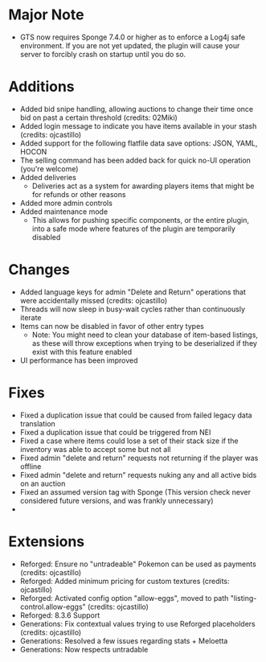 # Major Note
* GTS now requires Sponge 7.4.0 or higher as to enforce a Log4j safe environment. If you are not yet updated,
the plugin will cause your server to forcibly crash on startup until you do so.

# Additions
* Added bid snipe handling, allowing auctions to change their time once bid on past a certain threshold (credits: 02Miki)
* Added login message to indicate you have items available in your stash (credits: ojcastillo)
* Added support for the following flatfile data save options: JSON, YAML, HOCON
* The selling command has been added back for quick no-UI operation (you're welcome)
* Added deliveries
  * Deliveries act as a system for awarding players items that might be for refunds or other reasons
* Added more admin controls
* Added maintenance mode
  * This allows for pushing specific components, or the entire plugin, into a safe mode where features of the plugin are temporarily disabled
  
# Changes
* Added language keys for admin "Delete and Return" operations that were accidentally missed (credits: ojcastillo)
* Threads will now sleep in busy-wait cycles rather than continuously iterate
* Items can now be disabled in favor of other entry types
  * Note: You might need to clean your database of item-based listings, as these will throw exceptions when trying to be deserialized if they exist with this feature enabled
* UI performance has been improved

# Fixes
* Fixed a duplication issue that could be caused from failed legacy data translation
* Fixed a duplication issue that could be triggered from NEI
* Fixed a case where items could lose a set of their stack size if the inventory was able to accept some but not all
* Fixed admin "delete and return" requests not returning if the player was offline
* Fixed admin "delete and return" requests nuking any and all active bids on an auction
* Fixed an assumed version tag with Sponge (This version check never considered future versions, and was frankly unnecessary)
* 

# Extensions
* Reforged: Ensure no "untradeable" Pokemon can be used as payments (credits: ojcastillo)
* Reforged: Added minimum pricing for custom textures (credits: ojcastillo)
* Reforged: Activated config option "allow-eggs", moved to path "listing-control.allow-eggs" (credits: ojcastillo)
* Reforged: 8.3.6 Support
* Generations: Fix contextual values trying to use Reforged placeholders (credits: ojcastillo)
* Generations: Resolved a few issues regarding stats + Meloetta
* Generations: Now respects untradable
